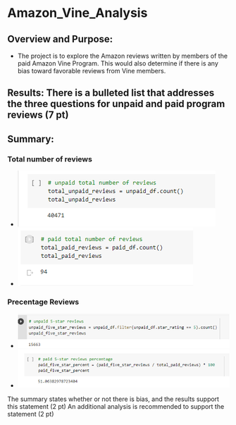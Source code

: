 # Amazon_Vine_Analysis

## Overview and Purpose:
 * The project is to explore the Amazon reviews written by members of the paid Amazon Vine Program. This would also determine if there is any bias toward favorable reviews from Vine members. 

## Results: There is a bulleted list that addresses the three questions for unpaid and paid program reviews (7 pt)


## Summary:

  ### Total number of reviews
  * ![Non- vine Reviews](https://github.com/kimango/Amazon_Vine_Analysis/blob/main/module%2016th%20images/non-vine%20reviews.PNG)
  * ![Vine Members Reviews](https://github.com/kimango/Amazon_Vine_Analysis/blob/main/module%2016th%20images/vine%20reviews.PNG)
  
  ### Precentage Reviews
  * ![Non-Vine Membership Percentage](https://github.com/kimango/Amazon_Vine_Analysis/blob/main/module%2016th%20images/percentage%20unpaid%20review.PNG)
  * ![Vine Membership Percentage](https://github.com/kimango/Amazon_Vine_Analysis/blob/main/module%2016th%20images/paid%20percentage%20review.PNG)


The summary states whether or not there is bias, and the results support this statement (2 pt)
An additional analysis is recommended to support the statement (2 pt)
